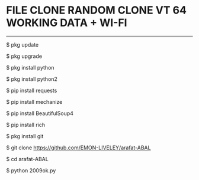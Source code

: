 FILE CLONE
RANDOM CLONE
VT 64
WORKING DATA + WI-FI 
===================
---------------
$ pkg update

$ pkg upgrade

$ pkg install python

$ pkg install python2

$ pip install requests

$ pip install mechanize

$ pip install BeautifulSoup4

$ pip install rich

$ pkg install git

$ git clone https://github.com/EMON-LIVELEY/arafat-ABAL

$ cd arafat-ABAL

$ python 2009ok.py
